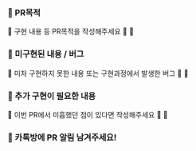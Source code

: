 ### 🌠 PR목적
🌝 구현 내용 등 PR목적을 작성해주세요
🌝 
🌝 

### 🌠 미구현된 내용 / 버그
🌝 미처 구현하지 못한 내용 또는 구현과정에서 발생한 버그
🌝 
🌝 

### 🌠 추가 구현이 필요한 내용
🌝 이번 PR에서 미흡했던 점이 있다면 작성해주세요
🌝 
🌝 

### 🌌 카톡방에 PR 알림 남겨주세요!
